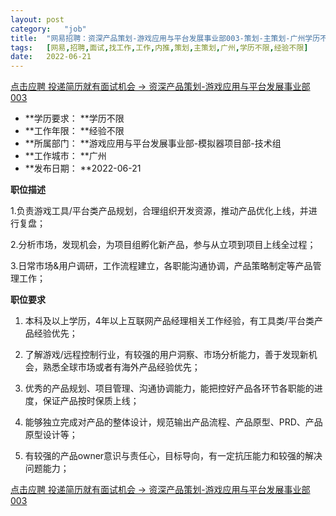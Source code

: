 ```yaml
---
layout:	post
category:	"job"
title:	"网易招聘：资深产品策划-游戏应用与平台发展事业部003-策划-主策划-广州学历不限经验不限"
tags:	[网易,招聘,面试,找工作,工作,内推,策划,主策划,广州,学历不限,经验不限]
date:	2022-06-21
---
```


[点击应聘 投递简历就有面试机会 ->  资深产品策划-游戏应用与平台发展事业部003](http://mobile.bole.netease.com/bole/boleDetail?id=38298&employeeId=346f03c3cda5f04c&key=all)



- **学历要求： **学历不限
- **工作年限： **经验不限
- **所属部门： **游戏应用与平台发展事业部-模拟器项目部-技术组
- **工作城市： **广州
- **发布日期： **2022-06-21



**职位描述**

1.负责游戏工具/平台类产品规划，合理组织开发资源，推动产品优化上线，并进行复盘；

2.分析市场，发现机会，为项目组孵化新产品，参与从立项到项目上线全过程；

3.日常市场&amp;用户调研，工作流程建立，各职能沟通协调，产品策略制定等产品管理工作；



**职位要求**

1. 本科及以上学历，4年以上互联网产品经理相关工作经验，有工具类/平台类产品经验优先；

2. 了解游戏/远程控制行业，有较强的用户洞察、市场分析能力，善于发现新机会，熟悉全球市场或者有海外产品经验优先；

3. 优秀的产品规划、项目管理、沟通协调能力，能把控好产品各环节各职能的进度，保证产品按时保质上线；

4. 能够独立完成对产品的整体设计，规范输出产品流程、产品原型、PRD、产品原型设计等；

5. 有较强的产品owner意识与责任心，目标导向，有一定抗压能力和较强的解决问题能力；



[点击应聘 投递简历就有面试机会 ->  资深产品策划-游戏应用与平台发展事业部003](http://mobile.bole.netease.com/bole/boleDetail?id=38298&employeeId=346f03c3cda5f04c&key=all)